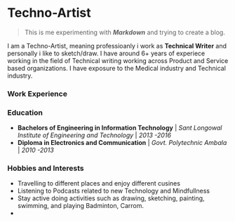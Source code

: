 # Techno-Artist
> This is me experimenting with ***Markdown*** and trying to create a blog.

I am a Techno-Artist, meaning professioanly i work as **Technical Writer** and personally i like to sketch/draw. I have around 6+ years of experiece working in the field of Technical writing working across Product and Service based organizations. I have exposure to the Medical industry and Technical industry.


### Work Experience


### Education
+ **Bachelors of Engineering in Information Technology** | *Sant Longowal Institute of Engineering and Technology* | *2013 -2016*
+ **Diploma in Electronics and Communication** | *Govt. Polytechnic Ambala* | *2010 -2013*

### Hobbies and Interests
+ Travelling to different places and enjoy different cusines
+ Listening to Podcasts related to new Technology and Mindfullness
+ Stay active doing activities such as drawing, sketching, painting, swimming, and playing Badminton, Carrom.
+ 
